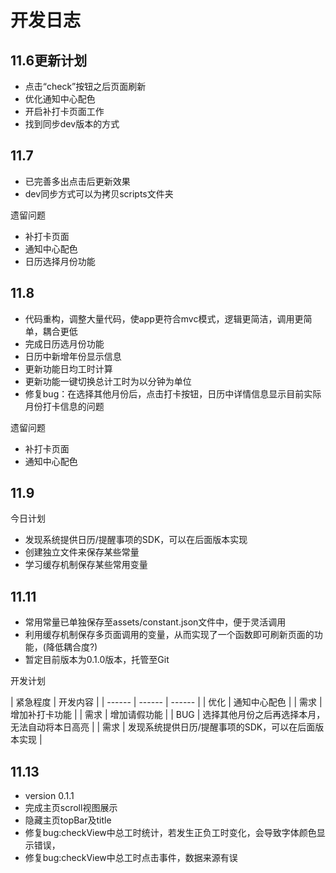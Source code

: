 # 开发日志

## 11.6更新计划

- 点击“check”按钮之后页面刷新
- 优化通知中心配色
- 开启补打卡页面工作
- 找到同步dev版本的方式

## 11.7

- 已完善多出点击后更新效果
- dev同步方式可以为拷贝scripts文件夹

遗留问题

- 补打卡页面
- 通知中心配色
- 日历选择月份功能
  
## 11.8

- 代码重构，调整大量代码，使app更符合mvc模式，逻辑更简洁，调用更简单，耦合更低
- 完成日历选月份功能
- 日历中新增年份显示信息
- 更新功能日均工时计算
- 更新功能一键切换总计工时为以分钟为单位
- 修复bug：在选择其他月份后，点击打卡按钮，日历中详情信息显示目前实际月份打卡信息的问题

遗留问题

- 补打卡页面
- 通知中心配色

## 11.9

今日计划

- 发现系统提供日历/提醒事项的SDK，可以在后面版本实现
- 创建独立文件来保存某些常量
- 学习缓存机制保存某些常用变量

## 11.11

- 常用常量已单独保存至assets/constant.json文件中，便于灵活调用
- 利用缓存机制保存多页面调用的变量，从而实现了一个函数即可刷新页面的功能，(降低耦合度?)
- 暂定目前版本为0.1.0版本，托管至Git
  
开发计划

| 紧急程度 | 开发内容 |
| ------ | ------ | ------ |
| 优化 | 通知中心配色 |
| 需求 | 增加补打卡功能 |
| 需求 | 增加请假功能 |
| BUG | 选择其他月份之后再选择本月，无法自动将本日高亮 |
| 需求 | 发现系统提供日历/提醒事项的SDK，可以在后面版本实现 |

## 11.13

- version 0.1.1
- 完成主页scroll视图展示
- 隐藏主页topBar及title
- 修复bug:checkView中总工时统计，若发生正负工时变化，会导致字体颜色显示错误，
- 修复bug:checkView中总工时点击事件，数据来源有误
